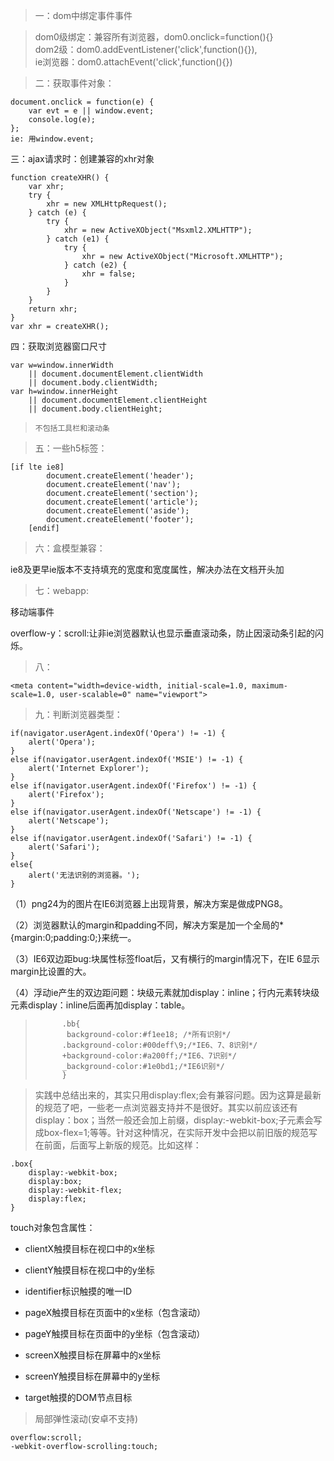 > 一：dom中绑定事件事件 

> dom0级绑定：兼容所有浏览器，dom0.onclick=function(){}    
> dom2级：dom0.addEventListener('click',function(){}),          
> ie浏览器：dom0.attachEvent('click',function(){})

> 二：获取事件对象：    
```
document.onclick = function(e) {
    var evt = e || window.event;
    console.log(e);
};
ie: 用window.event;
```


三：ajax请求时：创建兼容的xhr对象        
```
function createXHR() {
    var xhr;
    try {
        xhr = new XMLHttpRequest();
    } catch (e) {
        try {
            xhr = new ActiveXObject("Msxml2.XMLHTTP");
        } catch (e1) {
            try {
                xhr = new ActiveXObject("Microsoft.XMLHTTP");
            } catch (e2) {
                xhr = false;
            }
        }
    }
    return xhr;
}
var xhr = createXHR();
```


四：获取浏览器窗口尺寸
    
```
var w=window.innerWidth
    || document.documentElement.clientWidth
    || document.body.clientWidth;
var h=window.innerHeight
    || document.documentElement.clientHeight
    || document.body.clientHeight;
```
>     不包括工具栏和滚动条
    
> 五：一些h5标签：

```
[if lte ie8]
        document.createElement('header');
        document.createElement('nav');
        document.createElement('section');
        document.createElement('article');
        document.createElement('aside');
        document.createElement('footer');
    [endif]
```
> 六：盒模型兼容：

ie8及更早ie版本不支持填充的宽度和宽度属性，解决办法在文档开头加<!DOCTYPE html>
> 七：webapp:

移动端事件

overflow-y：scroll:让非ie浏览器默认也显示垂直滚动条，防止因滚动条引起的闪烁。
> 八：

```
<meta content="width=device-width, initial-scale=1.0, maximum-scale=1.0, user-scalable=0" name="viewport">
```
> 九：判断浏览器类型：


```
if(navigator.userAgent.indexOf('Opera') != -1) { 
    alert('Opera'); 
} 
else if(navigator.userAgent.indexOf('MSIE') != -1) { 
    alert('Internet Explorer'); 
} 
else if(navigator.userAgent.indexOf('Firefox') != -1) { 
    alert('Firefox'); 
} 
else if(navigator.userAgent.indexOf('Netscape') != -1) { 
    alert('Netscape'); 
} 
else if(navigator.userAgent.indexOf('Safari') != -1) { 
    alert('Safari'); 
} 
else{ 
    alert('无法识别的浏览器。'); 
}
```

（1）png24为的图片在IE6浏览器上出现背景，解决方案是做成PNG8。

（2）浏览器默认的margin和padding不同，解决方案是加一个全局的*{margin:0;padding:0;}来统一。

（3）IE6双边距bug:块属性标签float后，又有横行的margin情况下，在IE 6显示margin比设置的大。

（4）浮动ie产生的双边距问题：块级元素就加display：inline；行内元素转块级元素display：inline后面再加display：table。
>           .bb{
>            background-color:#f1ee18; /*所有识别*/
>           .background-color:#00deff\9;/*IE6、7、8识别*/
>           +background-color:#a200ff;/*IE6、7识别*/
>           _background-color:#1e0bd1;/*IE6识别*/
>           }

> 实践中总结出来的，其实只用display:flex;会有兼容问题。因为这算是最新的规范了吧，一些老一点浏览器支持并不是很好。其实以前应该还有display：box；当然一般还会加上前缀，display:-webkit-box;子元素会写成box-flex=1;等等。针对这种情况，在实际开发中会把以前旧版的规范写在前面，后面写上新版的规范。比如这样：

```
.box{
    display:-webkit-box;
    display:box;
    display:-webkit-flex;
    display:flex;
}
```


touch对象包含属性：
- clientX触摸目标在视口中的x坐标
- clientY触摸目标在视口中的y坐标

- identifier标识触摸的唯一ID
- pageX触摸目标在页面中的x坐标（包含滚动）
- pageY触摸目标在页面中的y坐标（包含滚动）
- screenX触摸目标在屏幕中的x坐标
- screenY触摸目标在屏幕中的y坐标
- target触摸的DOM节点目标


> 局部弹性滚动(安卓不支持)

```
overflow:scroll;
-webkit-overflow-scrolling:touch;
```
